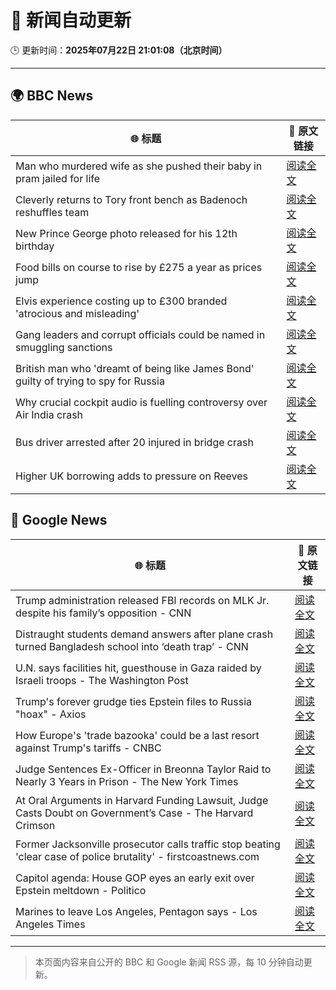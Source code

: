 # 🧠 新闻自动更新

🕒 更新时间：**2025年07月22日 21:01:08（北京时间）**

---

## 🌍 BBC News

| 🌐 标题 | 🔗 原文链接 |
|--------|-------------|
| Man who murdered wife as she pushed their baby in pram jailed for life | [阅读全文](https://www.bbc.com/news/articles/cq6mn3r20p7o) |
| Cleverly returns to Tory front bench as Badenoch reshuffles team | [阅读全文](https://www.bbc.com/news/articles/c24v0j73e75o) |
| New Prince George photo released for his 12th birthday | [阅读全文](https://www.bbc.com/news/articles/cvg800p7dg9o) |
| Food bills on course to rise by £275 a year as prices jump | [阅读全文](https://www.bbc.com/news/articles/cn5kvv9n10go) |
| Elvis experience costing up to £300 branded 'atrocious and misleading' | [阅读全文](https://www.bbc.com/news/articles/c20prvvgypyo) |
| Gang leaders and corrupt officials could be named in smuggling sanctions | [阅读全文](https://www.bbc.com/news/articles/ckg3lpwx41xo) |
| British man who 'dreamt of being like James Bond' guilty of trying to spy for Russia | [阅读全文](https://www.bbc.com/news/articles/clyn0ygwd7jo) |
| Why crucial cockpit audio is fuelling controversy over Air India crash | [阅读全文](https://www.bbc.com/news/articles/cn9yw0rljwvo) |
| Bus driver arrested after 20 injured in bridge crash | [阅读全文](https://www.bbc.com/news/articles/c1lj31l6rm1o) |
| Higher UK borrowing adds to pressure on Reeves | [阅读全文](https://www.bbc.com/news/articles/cwygq5plz04o) |

## 📰 Google News

| 🌐 标题 | 🔗 原文链接 |
|--------|-------------|
| Trump administration released FBI records on MLK Jr. despite his family’s opposition - CNN | [阅读全文](https://news.google.com/rss/articles/CBMidkFVX3lxTE85TUYzSFB5WjJQZDJBYTVKME9GRXc4bDBsc2x3angxZjA4R2ZaeFc4S2JWTElQVDZYaXVROERrd2oyc2xYdnc2Ti1RaFVGaFZ3WlVZMU9DQjdWWmYwZi1vanJ3Vk1qa29fS1I0Z0xuQXdVS3MyT1HSAXtBVV95cUxNNWp4WFlNb3RWcTBOejZZWDRubzhlR0hHMV9EQXZJTnhVWnJFdUcySVZLUjhydXJ0dVZZb2Vkdl9DbEgzOENxTDJFd0hVN0xvU0xxbFJEbFk1bURXVlFCRjMtQXZuWDNnQ1hBYTlzYXFpLVpWdFY2MzNQLU0?oc=5) |
| Distraught students demand answers after plane crash turned Bangladesh school into ‘death trap’ - CNN | [阅读全文](https://news.google.com/rss/articles/CBMigwFBVV95cUxPci1HRXlUWFkwVXJSWU81TFEwOEhRczkyc0w5a0t2Q1htWENrRE91eWxjMzNqbmNqRUxRcktDX2xfdk5nYjh3SkVqZFhnM0lEbWF0My1pcHQwVGlZNVlSbUNJZHdaWjRZc1B5a2lKeWRKa3FHQmEzMVlFdzB2cEMxeUZ2NNIBiAFBVV95cUxPMDlNRk1lT0lfNVhuTExpc21OV2NHeWNDdm5IT3hOZHFCOXJway1YMnM4LWdpOXRGTTlpN2dIcUFjWUgyVlo3RjVvY2tXdU4tXzRiWktEbjZQYjBzaHRZdk9GekJZNUdKVW9QS1RyUS11b1JIX0N5Z3dtaklRODNITTNnUXlDYlZn?oc=5) |
| U.N. says facilities hit, guesthouse in Gaza raided by Israeli troops - The Washington Post | [阅读全文](https://news.google.com/rss/articles/CBMif0FVX3lxTFBDZm11NUlNajlSdGYtS0xyaDdnNWcwdl9EQ3k2ZWZzWk9iZHBEenktNEdoeFkwbDVKNnd2SDc4Skt2M2ZrSktKY1MycDNLSWg0YkJpMzJPZm00TG5QMl9GU2FtUks0c0tMb2NzUUpyTVd6MTJYT3BCZFZVNmdnSnM?oc=5) |
| Trump's forever grudge ties Epstein files to Russia "hoax" - Axios | [阅读全文](https://news.google.com/rss/articles/CBMigAFBVV95cUxPM0xQZVRpM2M5bkxVVnZiUTlNYXNjRDNMX1B0QUNLUkh3aUhiMVdBMjdzSkt4bFNiRU02MkNfTlBHb0FNVkFmWENTY0JkUkV2R0JWSDlNVEJkOWx5NkVrcVVmanV6WU1vbi1DMGpCY1U4V3BuWFlqQWlhMVkyUWlvRA?oc=5) |
| How Europe's 'trade bazooka' could be a last resort against Trump's tariffs - CNBC | [阅读全文](https://news.google.com/rss/articles/CBMilwFBVV95cUxOMHFmbzRIbEFxLTJaVC1JbUl5a2p5QjlDNTBKWVRwcUVfRGt2dko3eHpjMXlaRWtOTUtDTkJYeVhQemNoaTZZajl5WDlZeUlVQ2tjdzloSDV6LWpzTWVic1h1NEZyWmRLcV9rTzZFdXBwdG1rc1hseUhoR3BpNC1aellxR25HTFoyUWRfenBtWVZOUmVwWkxj0gGcAUFVX3lxTFBYa2hZYzBUUHhnbUM3YTNDbVdqY2FhZEdyYWloOUpEUmtMSDB1NkM3cW5KUVA0Qy1xS2JFdUlIclFpNHNfSWtGcVF0NXhfYWpBdVZDQ2ktVjU4LXJxVXhyUXViMGJXcXRBR192bnk4UmZQR1dnU2JyUUl5eEdCaW9xWENBbmhQbUVWVWFoVTlRZkdONVQtUC1hdlh3WQ?oc=5) |
| Judge Sentences Ex-Officer in Breonna Taylor Raid to Nearly 3 Years in Prison - The New York Times | [阅读全文](https://news.google.com/rss/articles/CBMikgFBVV95cUxNQWFrRDZGSnVqOXZyQmZZQlZxeENxMjJmTExjTXlaYUZDbFc0WWhsajE5ZERsdXFVS0R4Mkl5UjJaN09iaWw5eFVURlpfaVpOOVliMWdNU25IWjdSNW11RTIwQzdjTEZoSG05VHd2bWxLa1piOHVuRzRrbThlN0hGZFJLaVZkQ1dRbUhXQkpFTDJqdw?oc=5) |
| At Oral Arguments in Harvard Funding Lawsuit, Judge Casts Doubt on Government’s Case - The Harvard Crimson | [阅读全文](https://news.google.com/rss/articles/CBMiggFBVV95cUxNWmgyTW1xZHJZYUprekxNUnF3Y0xxMDRHX2xSc0FIMXJZeVZ0Q3hfTF9OZTN0UmdMcVBGN2VLeE9haHFFQVg3QlBHYzFSMDNkQzRiWkxZZWVSbGp0VE54VnZteE5ZV0FobzVFUzlhREFSRzlDTU5qQjFPQ0dqcllZNUhR?oc=5) |
| Former Jacksonville prosecutor calls traffic stop beating 'clear case of police brutality' - firstcoastnews.com | [阅读全文](https://news.google.com/rss/articles/CBMihgJBVV95cUxPVmR4ZHN1ZXJYU282VllmbzBwaDlsb3IySmJZVGN4MktCOVJWYUM0X1psXzFNRHBlZGMxU0Q5cmM0M0l6ODdVU1ZCRG9TcmJ2SVZsV09DSENSZ1BhaWJsc0tncm5ud1ZlZUN3U3VuQ3ZRUkZzYllEMDRTLWFpVlBCVTB3ODRiaWtuMGZhOWJuWTd5b21VUG1tR045SXdOUFlXQm15dDdLMWdPVlZxLS0tdEhUOUFLUlBfYnYycll0MWZMUjF4Ry1UdmkxckRSd2Z1SGlIZy02aDc2VUVEN1ZrMTBXQUNXYlE1ZkRXNElJZUVzU3VxVGNqdC0yaEhUTWFFVFhXbjBB?oc=5) |
| Capitol agenda: House GOP eyes an early exit over Epstein meltdown - Politico | [阅读全文](https://news.google.com/rss/articles/CBMixAFBVV95cUxQbEMzUkotc1JDWWZUUFNFeE5zNlJSZEVrcW5OREJ0aEZ2X25PeHRTSUMybUlCOVFHVlZENUduNFh2amJDcWpXeUZ3UW91NzRKd1M2aXhZdWxLMEJfclNkNEVVTDduMUhYWFNBNTlsOXBXMmVQTEkwcGs5cFl2bFM2UXczaG1ab0xXdjJNN2p0RHFSTE95ZGxCNDd6R05PMjQtWWZJS25fZUxVWVh2ZDY0Q3dMdEctWXRDS0pDdXFXMWpvemxa?oc=5) |
| Marines to leave Los Angeles, Pentagon says - Los Angeles Times | [阅读全文](https://news.google.com/rss/articles/CBMimgFBVV95cUxQT2JsT1VEcjZxNllqVGJqdC1WMXhDQ3o4WmNQcVdlRU1LaTFTZWY3akd3b1NGWTB5aU9PSVVnRTBCOU45QmEwbFNVLUhvNmQzNDNpWl91LXVneGQ3enVDSzMwYTN6dzJUR0lTOENWdG8tazBKWnQ1TXhZWDNEU01Gc0UzZEVXMWFSUHhtVUV1NjZDcEdGWnZzRFNB?oc=5) |

---
> 本页面内容来自公开的 BBC 和 Google 新闻 RSS 源，每 10 分钟自动更新。